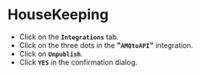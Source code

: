 # HouseKeeping

* Click on the **`Integrations`** tab.
* Click on the three dots in the **"`AMQtoAPI`"** integration.
* Click on **`Unpublish`**.
* Click **`YES`** in the confirmation dialog.

